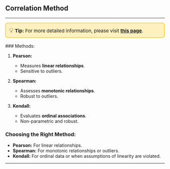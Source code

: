 ## Correlation Method  
***  
<div style="border: 2px solid #ffcf30; background-color: #fff0bf; padding: 10px; border-radius: 8px; font-size: 15px;">
<span style="font-size: 20px;">💡</span>  <strong>Tip:</strong> For more detailed information, please visit 
<a href="https://icb-dcm.github.io/cOmicsArt/interface-details/04-sample-correlation.html" target="_blank" style="font-weight: bold;">this page</a>.
</div>
<br>
### Methods:  

1. **Pearson:**  
   - Measures **linear relationships**.  
   - Sensitive to outliers.  

2. **Spearman:**  
   - Assesses **monotonic relationships**.  
   - Robust to outliers.  

3. **Kendall:**  
   - Evaluates **ordinal associations**.  
   - Non-parametric and robust.  

### Choosing the Right Method:  
- **Pearson:** For linear relationships.  
- **Spearman:** For monotonic relationships or outliers.  
- **Kendall:** For ordinal data or when assumptions of linearity are violated.  

---
